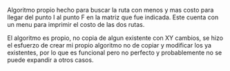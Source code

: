 Algoritmo propio hecho para buscar la ruta con menos y mas costo para llegar del punto I al punto F en la matriz que fue indicada.
Este cuenta con un menu para imprimir el costo de las dos rutas.

El algoritmo es propio, no copia de algun existente con XY cambios, se hizo el esfuerzo de crear mi propio algoritmo no de copiar y modificar los ya existentes, por lo que es funcional pero no perfecto y probablemente no se puede expandir a otros casos.
